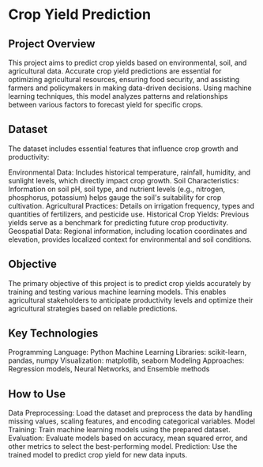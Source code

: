 # Crop Yield Prediction

## Project Overview
This project aims to predict crop yields based on environmental, soil, and agricultural data. Accurate crop yield predictions are essential for optimizing agricultural resources, ensuring food security, and assisting farmers and policymakers in making data-driven decisions. Using machine learning techniques, this model analyzes patterns and relationships between various factors to forecast yield for specific crops.

## Dataset
The dataset includes essential features that influence crop growth and productivity:

Environmental Data: Includes historical temperature, rainfall, humidity, and sunlight levels, which directly impact crop growth.
Soil Characteristics: Information on soil pH, soil type, and nutrient levels (e.g., nitrogen, phosphorus, potassium) helps gauge the soil's suitability for crop cultivation.
Agricultural Practices: Details on irrigation frequency, types and quantities of fertilizers, and pesticide use.
Historical Crop Yields: Previous yields serve as a benchmark for predicting future crop productivity.
Geospatial Data: Regional information, including location coordinates and elevation, provides localized context for environmental and soil conditions.

## Objective
The primary objective of this project is to predict crop yields accurately by training and testing various machine learning models. This enables agricultural stakeholders to anticipate productivity levels and optimize their agricultural strategies based on reliable predictions.

## Key Technologies
Programming Language: Python
Machine Learning Libraries: scikit-learn, pandas, numpy
Visualization: matplotlib, seaborn
Modeling Approaches: Regression models, Neural Networks, and Ensemble methods

## How to Use
Data Preprocessing: Load the dataset and preprocess the data by handling missing values, scaling features, and encoding categorical variables.
Model Training: Train machine learning models using the prepared dataset.
Evaluation: Evaluate models based on accuracy, mean squared error, and other metrics to select the best-performing model.
Prediction: Use the trained model to predict crop yield for new data inputs.
